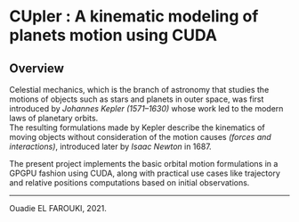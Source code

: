 # CUpler : A kinematic modeling of planets motion using CUDA 
## Overview  
Celestial mechanics, which is the branch of astronomy that studies the motions of objects such as stars and planets in outer space, was first introduced by *Johannes Kepler (1571–1630)* whose work led to the modern laws of planetary orbits.  
The resulting formulations made by Kepler describe the kinematics of moving objects without consideration of the motion causes *(forces and interactions)*, introduced later by *Isaac Newton* in 1687.     

The present project implements the basic orbital motion formulations in a GPGPU fashion using CUDA, along with practical use cases like trajectory and relative positions computations based on initial observations.  


---
Ouadie EL FAROUKI, 2021.